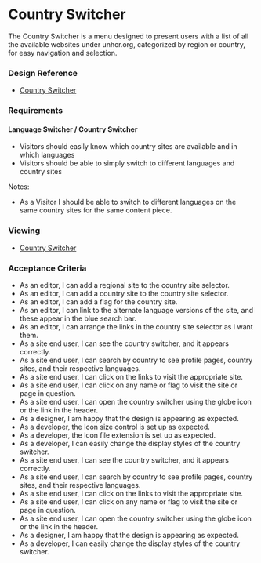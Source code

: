# Country Switcher

The Country Switcher is a menu designed to present users with a list of all the available websites under unhcr.org, categorized by region or country, for easy navigation and selection.

### Design Reference

* [Country Switcher](https://www.sketch.com/s/6ecd71b4-af49-42b4-9d65-0e9d20134b89/p/3DA9EE8E-B9BB-4C8C-A8B9-814D7681D966/canvas)

### Requirements

#### Language Switcher / Country Switcher

* Visitors should easily know which country sites are available and in which languages
* Visitors should be able to simply switch to different languages and country sites

Notes:

* As a Visitor I should be able to switch to different languages on the same country sites for the same content piece.

### Viewing

* [Country Switcher](https://www.unhcr.org/)

### Acceptance Criteria

* As an editor, I can add a regional site to the country site selector.
* As an editor, I can add a country site to the country site selector.
* As an editor, I can add a flag for the country site.
* As an editor, I can link to the alternate language versions of the site, and these appear in the blue search bar.
* As an editor, I can arrange the links in the country site selector as I want them.
* As a site end user, I can see the country switcher, and it appears correctly.
* As a site end user, I can search by country to see profile pages, country sites, and their respective languages.
* As a site end user, I can click on the links to visit the appropriate site.
* As a site end user, I can click on any name or flag to visit the site or page in question.
* As a site end user, I can open the country switcher using the globe icon or the link in the header.
* As a designer, I am happy that the design is appearing as expected.
* As a developer, the Icon size control is set up as expected.
* As a developer, the Icon file extension is set up as expected.
* As a developer, I can easily change the display styles of the country switcher.
* As a site end user, I can see the country switcher, and it appears correctly.
* As a site end user, I can search by country to see profile pages, country sites, and their respective languages.
* As a site end user, I can click on the links to visit the appropriate site.
* As a site end user, I can click on any name or flag to visit the site or page in question.
* As a site end user, I can open the country switcher using the globe icon or the link in the header.
* As a designer, I am happy that the design is appearing as expected.
* As a developer, I can easily change the display styles of the country switcher.
